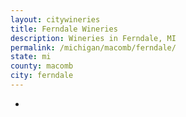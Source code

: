 ```yaml
---
layout: citywineries
title: Ferndale Wineries
description: Wineries in Ferndale, MI
permalink: /michigan/macomb/ferndale/
state: mi
county: macomb
city: ferndale
---
```

-
